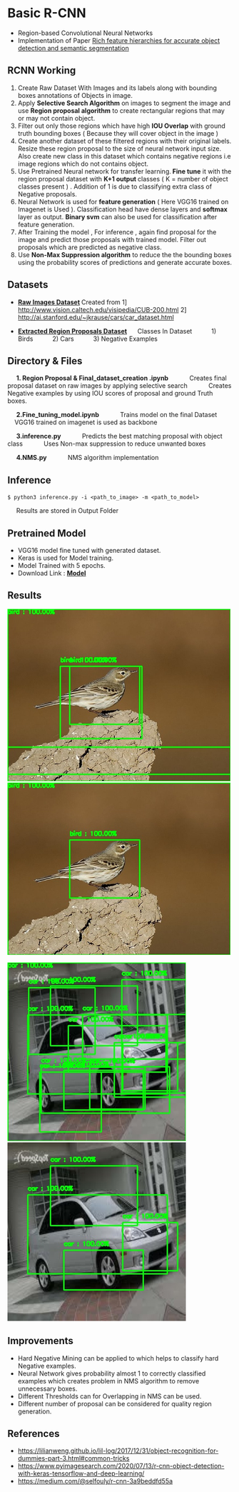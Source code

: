 # Basic R-CNN
- Region-based Convolutional Neural Networks
- Implementation of Paper [Rich feature hierarchies for accurate object detection and semantic segmentation]( https://arxiv.org/abs/1311.2524)

## RCNN Working 
1. Create Raw Dataset With Images and its labels along with bounding boxes annotations of Objects in image.
2. Apply <b>Selective Search Algorithm</b> on images to segment the image and use <b>Region proposal algorithm</b> to create rectangular regions that may or may not contain object.
3.    Filter out only those regions which have high <b>IOU Overlap</b> with ground truth bounding boxes ( Because they will cover object in the image )
4. Create another dataset of these filtered regions with their original labels. Resize these region proposal to the size of neural network input size. Also create new class in this dataset which contains negative regions i.e image regions which do not contains object.
5.  Use Pretrained Neural network for transfer learning.<b> Fine tune</b> it with the region proposal dataset with <b>K+1 output </b>classes ( K = number of object classes present ) . Addition of 1 is due to classifying extra class of Negative proposals.
6. Neural Network is used for <b>feature generation</b> ( Here VGG16 trained on Imagenet is Used ). Classification head  have dense layers and <b> softmax</b> layer as output. <b>Binary svm</b> can also be used for classification after feature generation.
7. After Training the model , For inference , again find proposal for the image and predict those proposals with trained model. Filter out proposals which are predicted as negative class.
8. Use <b>Non-Max Suppression algorithm</b> to reduce the the bounding boxes using the probability scores of predictions and generate accurate boxes.

## Datasets
- <b>[Raw Images Dataset](https://drive.google.com/file/d/1hAE40pEb1VY3rauYpd7BY2RSaxsoHq5p/view?usp=sharing) </b>
	Created from 
	1] http://www.vision.caltech.edu/visipedia/CUB-200.html
	2] http://ai.stanford.edu/~jkrause/cars/car_dataset.html

- <b>[Extracted Region Proposals Dataset](https://drive.google.com/file/d/1Vi-bkG0SlGOvGP9bYFWeCGnlkgDe4FVr/view?usp=sharing)</b> 
		&nbsp; &nbsp; &nbsp;Classes In Dataset
			&nbsp; &nbsp; &nbsp;&nbsp; &nbsp; &nbsp;1) Birds 
			&nbsp; &nbsp; &nbsp;&nbsp; &nbsp; &nbsp;2) Cars 
			&nbsp; &nbsp; &nbsp;&nbsp; &nbsp; &nbsp;3) Negative Examples


## Directory & Files 
&nbsp; &nbsp; &nbsp;<b>1. Region Proposal & Final_dataset_creation .ipynb</b>
&nbsp; &nbsp; &nbsp;&nbsp; &nbsp; &nbsp; Creates final proposal dataset on raw images by applying selective search 
&nbsp; &nbsp; &nbsp;&nbsp; &nbsp; &nbsp; Creates Negative examples by using IOU scores of proposal and ground Truth boxes.

&nbsp; &nbsp; &nbsp;<b>2.Fine_tuning_model.ipynb</b>
&nbsp; &nbsp; &nbsp;&nbsp; &nbsp; &nbsp; Trains model on the final Dataset
&nbsp; &nbsp; &nbsp; &nbsp; &nbsp; &nbsp; VGG16 trained on imagenet is used as backbone 

&nbsp; &nbsp; &nbsp;<b>3.inference.py</b>
&nbsp; &nbsp; &nbsp;&nbsp; &nbsp; &nbsp; Predicts the best matching proposal with object class
&nbsp; &nbsp; &nbsp; &nbsp; &nbsp; &nbsp;Uses Non-max suppression to reduce unwanted boxes

&nbsp; &nbsp; &nbsp;<b>4.NMS.py</b>
&nbsp; &nbsp; &nbsp;&nbsp; &nbsp; &nbsp; NMS algorithm implementation

## Inference
```  
$ python3 inference.py -i <path_to_image> -m <path_to_model>
```
&nbsp;&nbsp;&nbsp;&nbsp; Results are stored in Output Folder

## Pretrained Model 
- VGG16 model fine tuned with generated dataset. 
-  Keras is used for Model training.
- Model Trained with 5 epochs.
- Download Link : <b>[Model](https://drive.google.com/file/d/1Ti262Q34XzQT5JN9ttJXrqUz9enFd_hE/view?usp=sharing)</b>

## Results 

![alt-text-1](Output/1.before_nms.jpg ) ![alt-text-2](Output/1.after_nms.jpg)

![alt-text-1](Output/8.before_nms.jpg ) ![alt-text-2](Output/8.after_nms.jpg)

## Improvements

- Hard Negative Mining can be applied to which helps to classify hard Negative examples.
- Neural Network gives probability almost 1 to correctly classified examples which creates problem in NMS algorithm to remove unnecessary boxes.
- Different Thresholds can for Overlapping in NMS can be used.
- Different number of proposal can be considered for quality region generation.

## References
- https://lilianweng.github.io/lil-log/2017/12/31/object-recognition-for-dummies-part-3.html#common-tricks
- https://www.pyimagesearch.com/2020/07/13/r-cnn-object-detection-with-keras-tensorflow-and-deep-learning/ 
- https://medium.com/@selfouly/r-cnn-3a9beddfd55a
